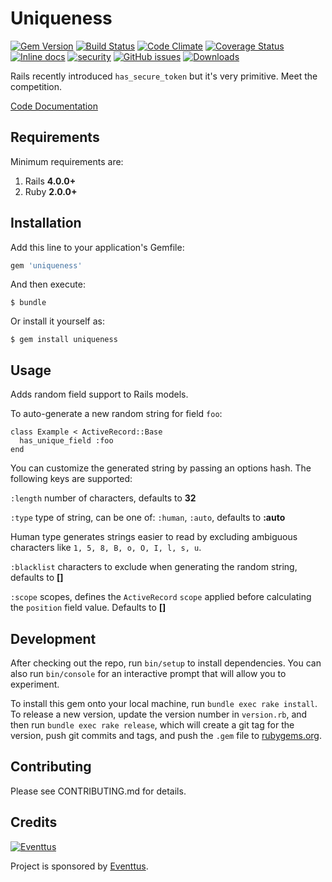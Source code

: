 # Uniqueness

[![Gem Version](https://img.shields.io/gem/v/uniqueness.svg)](http://rubygems.org/gems/uniqueness)
[![Build Status](https://travis-ci.org/eventtus/uniqueness.svg?branch=master)](https://travis-ci.org/eventtus/uniqueness)
[![Code Climate](https://codeclimate.com/github/eventtus/uniqueness/badges/gpa.svg)](https://codeclimate.com/github/eventtus/uniqueness)
[![Coverage Status](https://coveralls.io/repos/github/eventtus/uniqueness/badge.svg?branch=master)](https://coveralls.io/github/eventtus/uniqueness?branch=master)
[![Inline docs](http://inch-ci.org/github/eventtus/uniqueness.svg?branch=master)](http://inch-ci.org/github/eventtus/uniqueness)
[![security](https://hakiri.io/github/eventtus/uniqueness/master.svg)](https://hakiri.io/github/eventtus/uniqueness/master)
[![GitHub issues](https://img.shields.io/github/issues/eventtus/uniqueness.svg?maxAge=2592000)](https://github.com/eventtus/uniqueness/issues)
[![Downloads](https://img.shields.io/gem/dtv/uniqueness.svg)](http://rubygems.org/gems/uniqueness)


Rails recently introduced `has_secure_token` but it's very primitive.
Meet the competition.

[Code Documentation](http://www.rubydoc.info/github/eventtus/uniqueness)

## Requirements

Minimum requirements are:

1. Rails __4.0.0+__
2. Ruby __2.0.0+__

## Installation

Add this line to your application's Gemfile:

```ruby
gem 'uniqueness'
```

And then execute:

    $ bundle

Or install it yourself as:

    $ gem install uniqueness

## Usage

Adds random field support to Rails models.

To auto-generate a new random string for field `foo`:

    class Example < ActiveRecord::Base
      has_unique_field :foo
    end

You can customize the generated string by
passing an options hash. The following keys are supported:

`:length` number of characters, defaults to __32__

`:type` type of string, can be one of: `:human`, `:auto`, defaults to __:auto__

Human type generates strings easier to read by excluding ambiguous characters like `1, 5, 8, B, o, O, I, l, s, u`.

`:blacklist` characters to exclude when generating the random string, defaults to __[]__

`:scope` scopes, defines the `ActiveRecord` `scope` applied before calculating the `position` field value. Defaults to __[]__

## Development

After checking out the repo, run `bin/setup` to install dependencies. You can also run `bin/console` for an interactive prompt that will allow you to experiment.

To install this gem onto your local machine, run `bundle exec rake install`. To release a new version, update the version number in `version.rb`, and then run `bundle exec rake release`, which will create a git tag for the version, push git commits and tags, and push the `.gem` file to [rubygems.org](https://rubygems.org).

## Contributing

Please see CONTRIBUTING.md for details.

## Credits

[![Eventtus](http://assets.eventtus.com/logos/eventtus/standard.png)](http://eventtus.com)

Project is sponsored by [Eventtus](http://eventtus.com).
